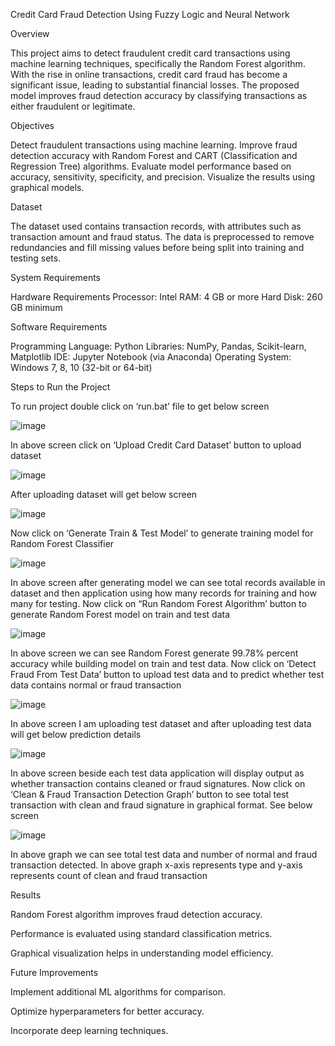 Credit Card Fraud Detection Using Fuzzy Logic and Neural Network

Overview

This project aims to detect fraudulent credit card transactions using machine learning techniques, specifically the Random Forest algorithm. With the rise in online transactions, credit card fraud has become a significant issue, leading to substantial financial losses. The proposed model improves fraud detection accuracy by classifying transactions as either fraudulent or legitimate.

Objectives

Detect fraudulent transactions using machine learning.
Improve fraud detection accuracy with Random Forest and CART (Classification and Regression Tree) algorithms.
Evaluate model performance based on accuracy, sensitivity, specificity, and precision.
Visualize the results using graphical models.

Dataset

The dataset used contains transaction records, with attributes such as transaction amount and fraud status.
The data is preprocessed to remove redundancies and fill missing values before being split into training and testing sets.

System Requirements

Hardware Requirements
Processor: Intel
RAM: 4 GB or more
Hard Disk: 260 GB minimum

Software Requirements

Programming Language: Python
Libraries: NumPy, Pandas, Scikit-learn, Matplotlib
IDE: Jupyter Notebook (via Anaconda)
Operating System: Windows 7, 8, 10 (32-bit or 64-bit)

Steps to Run the Project

To run project double click on ‘run.bat’ file to get below screen

 ![image](https://github.com/user-attachments/assets/28b99b16-fa96-4600-aa46-f54cdeb66611)

In above screen click on ‘Upload Credit Card Dataset’ button to upload dataset

 ![image](https://github.com/user-attachments/assets/b5e74ca7-d746-499f-a0da-2d785ffdf046)
 

After uploading dataset will get below screen

![image](https://github.com/user-attachments/assets/5038875f-d737-41bd-839a-e54d39cfdcd2)


Now click on ‘Generate Train & Test Model’ to generate training model for Random Forest Classifier

 
![image](https://github.com/user-attachments/assets/da34dd2f-127a-45da-b0a7-d90a3b305194)


In above screen after generating model we can see total records available in dataset and then application using how many records for training and how many for testing. 
Now click on “Run Random Forest Algorithm’ button to generate Random Forest model on train and test data

 ![image](https://github.com/user-attachments/assets/70f33a23-02ed-4cc3-833c-d47e24c6f644)
 


In above screen we can see Random Forest generate 99.78% percent accuracy while building model on train and test data. 
Now click on ‘Detect Fraud From Test Data’ button to upload test data and to predict whether test data contains normal or fraud transaction

 ![image](https://github.com/user-attachments/assets/bde85e85-23e1-492b-b702-b51693a4ef77)
 

In above screen I am uploading test dataset and after uploading test data will get below prediction details

 ![image](https://github.com/user-attachments/assets/c84a9a9a-2ec9-49b7-acc0-654ae950d107)
 

In above screen beside each test data application will display output as whether transaction contains cleaned or fraud signatures.
Now click on ‘Clean & Fraud Transaction Detection Graph’ button to see total test transaction with clean and fraud signature in graphical format. See below screen

 ![image](https://github.com/user-attachments/assets/bfd44a25-948b-4c72-a66f-75f3e66e2826)
 

In above graph we can see total test data and number of normal and fraud transaction detected.
In above graph x-axis represents type and y-axis represents count of clean and fraud transaction


Results

Random Forest algorithm improves fraud detection accuracy.

Performance is evaluated using standard classification metrics.

Graphical visualization helps in understanding model efficiency.

Future Improvements

Implement additional ML algorithms for comparison.

Optimize hyperparameters for better accuracy.

Incorporate deep learning techniques.
